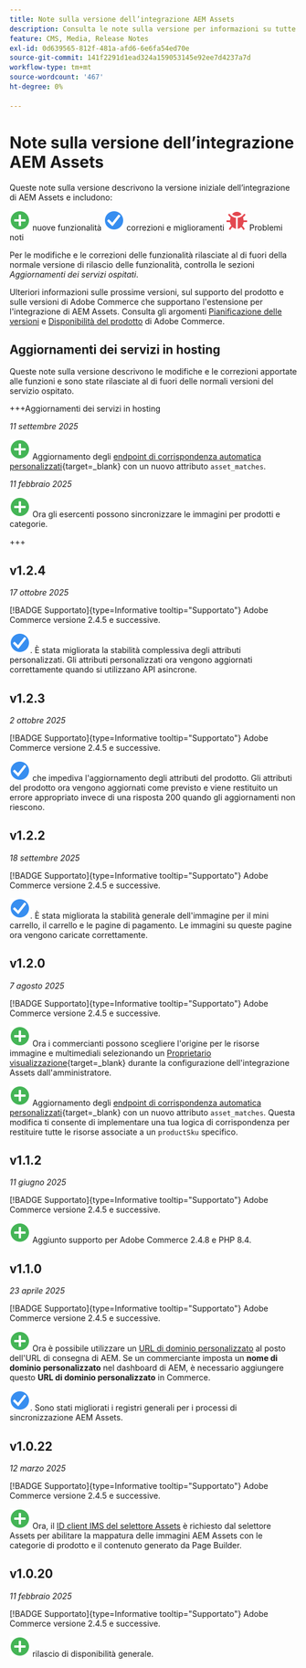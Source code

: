 ```yaml
---
title: Note sulla versione dell’integrazione AEM Assets
description: Consulta le note sulla versione per informazioni su tutte le versioni di Integrazione di AEM Assets.
feature: CMS, Media, Release Notes
exl-id: 0d639565-812f-481a-afd6-6e6fa54ed70e
source-git-commit: 141f2291d1ead324a159053145e92ee7d4237a7d
workflow-type: tm+mt
source-wordcount: '467'
ht-degree: 0%

---
```


# Note sulla versione dell’integrazione AEM Assets

Queste note sulla versione descrivono la versione iniziale dell’integrazione di AEM Assets e includono:

![Nuove](../assets/new.svg) nuove funzionalità
![Problema risolto](../assets/fix.svg) correzioni e miglioramenti
![Problema noto](../assets/bug.svg) Problemi noti

Per le modifiche e le correzioni delle funzionalità rilasciate al di fuori della normale versione di rilascio delle funzionalità, controlla le sezioni _Aggiornamenti dei servizi ospitati_.

Ulteriori informazioni sulle prossime versioni, sul supporto del prodotto e sulle versioni di Adobe Commerce che supportano l&#39;estensione per l&#39;integrazione di AEM Assets. Consulta gli argomenti [Pianificazione delle versioni](https://experienceleague.adobe.com/it/docs/commerce-operations/release/planning/schedule) e [Disponibilità del prodotto](https://experienceleague.adobe.com/it/docs/commerce-operations/release/product-availability) di Adobe Commerce.

## Aggiornamenti dei servizi in hosting

Queste note sulla versione descrivono le modifiche e le correzioni apportate alle funzioni e sono state rilasciate al di fuori delle normali versioni del servizio ospitato.

+++Aggiornamenti dei servizi in hosting

_11 settembre 2025_

![Nuovo problema](../assets/new.svg) Aggiornamento degli [endpoint di corrispondenza automatica personalizzati](https://experienceleague.adobe.com/it/docs/commerce/aem-assets-integration/synchronize/custom-match){target=_blank} con un nuovo attributo `asset_matches`.

_11 febbraio 2025_

![Nuovo problema](../assets/new.svg) Ora gli esercenti possono sincronizzare le immagini per prodotti e categorie.

+++

## v1.2.4

_17 ottobre 2025_

[!BADGE Supportato]{type=Informative tooltip="Supportato"} Adobe Commerce versione 2.4.5 e successive.

![È stato risolto il problema](../assets/fix.svg)<!-- Issue ACAP-1155 -->. È stata migliorata la stabilità complessiva degli attributi personalizzati. Gli attributi personalizzati ora vengono aggiornati correttamente quando si utilizzano API asincrone.

## v1.2.3

_2 ottobre 2025_

[!BADGE Supportato]{type=Informative tooltip="Supportato"} Adobe Commerce versione 2.4.5 e successive.

![È stato risolto un problema](../assets/fix.svg)<!-- Issue ACAP-1135 --> che impediva l&#39;aggiornamento degli attributi del prodotto. Gli attributi del prodotto ora vengono aggiornati come previsto e viene restituito un errore appropriato invece di una risposta 200 quando gli aggiornamenti non riescono.

## v1.2.2

_18 settembre 2025_

[!BADGE Supportato]{type=Informative tooltip="Supportato"} Adobe Commerce versione 2.4.5 e successive.

![È stato risolto il problema](../assets/fix.svg)<!-- Issue ACAP-1110 -->. È stata migliorata la stabilità generale dell&#39;immagine per il mini carrello, il carrello e le pagine di pagamento. Le immagini su queste pagine ora vengono caricate correttamente.

## v1.2.0

_7 agosto 2025_

[!BADGE Supportato]{type=Informative tooltip="Supportato"} Adobe Commerce versione 2.4.5 e successive.

![Nuovo problema](../assets/new.svg)<!-- Issue ACAP-1018 --> Ora i commercianti possono scegliere l&#39;origine per le risorse immagine e multimediali selezionando un [Proprietario visualizzazione](https://experienceleague.adobe.com/it/docs/commerce/aem-assets-integration/get-started/setup-synchronization){target=_blank} durante la configurazione dell&#39;integrazione Assets dall&#39;amministratore.

![Nuovo problema](../assets/new.svg)<!-- Issue ACAP-1078 --> Aggiornamento degli [endpoint di corrispondenza automatica personalizzati](https://experienceleague.adobe.com/it/docs/commerce/aem-assets-integration/synchronize/custom-match){target=_blank} con un nuovo attributo `asset_matches`. Questa modifica ti consente di implementare una tua logica di corrispondenza per restituire tutte le risorse associate a un `productSku` specifico.

## v1.1.2

_11 giugno 2025_

[!BADGE Supportato]{type=Informative tooltip="Supportato"} Adobe Commerce versione 2.4.5 e successive.

![Nuovo problema](../assets/new.svg)<!-- Issue ACAP-1041 --> Aggiunto supporto per Adobe Commerce 2.4.8 e PHP 8.4.

## v1.1.0

_23 aprile 2025_

[!BADGE Supportato]{type=Informative tooltip="Supportato"} Adobe Commerce versione 2.4.5 e successive.

![Nuovo problema](../assets/new.svg)<!-- Issue ACAP-955 --> Ora è possibile utilizzare un [URL di dominio personalizzato](https://experienceleague.adobe.com/it/docs/commerce/aem-assets-integration/get-started/setup-synchronization#optional-configure-the-custom-domain-url) al posto dell&#39;URL di consegna di AEM. Se un commerciante imposta un **nome di dominio personalizzato** nel dashboard di AEM, è necessario aggiungere questo **URL di dominio personalizzato** in Commerce.

![È stato risolto il problema](../assets/fix.svg)<!-- Issue ACAP-987 -->. Sono stati migliorati i registri generali per i processi di sincronizzazione AEM Assets.

## v1.0.22

_12 marzo 2025_

[!BADGE Supportato]{type=Informative tooltip="Supportato"} Adobe Commerce versione 2.4.5 e successive.

![Nuovo problema](../assets/new.svg)<!-- Issue ACAP-xx --> Ora, il [ID client IMS del selettore Assets](https://experienceleague.adobe.com/it/docs/commerce/aem-assets-integration/get-started/setup-synchronization) è richiesto dal selettore Assets per abilitare la mappatura delle immagini AEM Assets con le categorie di prodotto e il contenuto generato da Page Builder.

## v1.0.20

_11 febbraio 2025_

[!BADGE Supportato]{type=Informative tooltip="Supportato"} Adobe Commerce versione 2.4.5 e successive.

![Nuovo](../assets/new.svg)<!-- Issue ACAP-xx --> rilascio di disponibilità generale.
